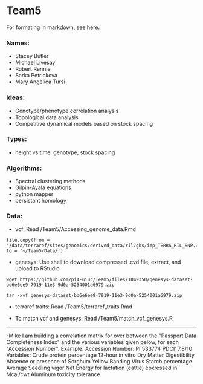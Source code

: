 # Team5

For formating in markdown, see [here](http://rmarkdown.rstudio.com/authoring_basics.html).

### Names:

* Stacey Butler
* Michael Livesay
* Robert Rennie
* Sarka Petrickova
* Mary Angelica Tursi

### Ideas:

* Genotype/phenotype correlation analysis
* Topological data analysis
* Competitive dynamical models based on stock spacing

### Types:

* height vs time, genotype, stock spacing

### Algorithms:

* Spectral clustering methods
* Gilpin-Ayala equations
* python mapper
* persistant homology

### Data: 

* vcf: Read /Team5/Accessing_genome_data.Rmd

```{r}
file.copy(from = "/data/terraref/sites/genomics/derived_data/ril/gbs/imp_TERRA_RIL_SNP.vcf", to = '~/Team5/Data/')
```
* genesys: Use shell to download compressed .cvd file, extract, and upload to RStudio

```{r}
wget https://github.com/pi4-uiuc/Team5/files/1049350/genesys-dataset-bd6e6ee9-7919-11e3-9d0a-5254001a6979.zip

tar -xvf genesys-dataset-bd6e6ee9-7919-11e3-9d0a-5254001a6979.zip
```

* terraref traits: Read /Team5/terraref_traits.Rmd

* To match vcf and genesys: Read /Team5/match_vcf_genesys.R



******

-Mike
  I am building a correlation matrix for over between the "Passport Data Completeness Index" and the various variables given below, for each "Accession Number".
Example:
Accession Number: PI 533774
PDCI: 7.8/10
Variables:
  Crude protein percentage
  12-hour in vitro Dry Matter Digestibility
  Absence or presence of Sorghum Yellow Banding Virus
  Starch percentage
  Average Seedling vigor 
  Net Energy for lactation (cattle) epxressed in Mcal/cwt
  Aluminum toxicity tolerance

